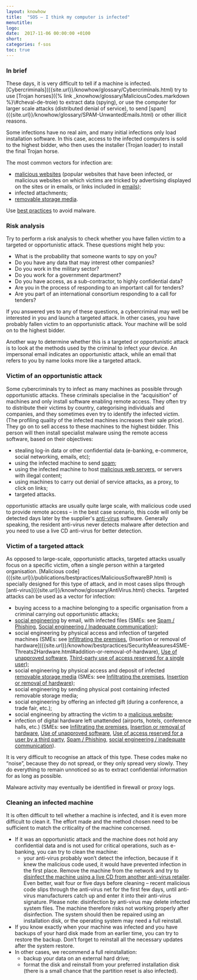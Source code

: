 ```yaml
---
layout: knowhow
title:  "SOS – I think my computer is infected"
menutitle:
logo:
date:  2017-11-06 00:00:00 +0100
short:
categories: f-sos
toc: true
---
```


<h3 class="titre-page">In brief</h3>
These days, it is very difficult to tell if a machine is infected. [Cybercriminals]({{site.url}}/knowhow/glossary/Cybercriminals.html) try to use [Trojan horses]({% link _knowhow/glossary/MaliciousCodes.markdown %}\#cheval-de-troie) to extract data (spying), or use the computer for larger scale attacks (distributed denial of service), to send [spam]({{site.url}}/knowhow/glossary/SPAM-UnwantedEmails.html) or other illicit reasons.

Some infections have no real aim, and many initial infections only load installation software. In this case, access to the infected computers is sold to the highest bidder, who then uses the installer (Trojan loader) to install the final Trojan horse.

The most common vectors for infection are:

* [malicious websites]({{site.url}}/knowhow/glossary/MaliciousWebsites.html) (popular websites that have been infected, or malicious websites on which victims are tricked by advertising displayed on the sites or in emails, or links included in [emails]({{site.url}}/knowhow/cisoapproach/SecurityPolicy-OperationalAndCommunicationAspects.html#email));
* infected attachments;
* [removable storage media]({{site.url}}/knowhow/glossary/RemovablesDevices.html).

Use [best practices]({{site.url}}/publications/bestpractices/MaliciousSoftwareBP.html) to avoid malware.

<h3 class="titre-page">Risk analysis</h3>
Try to perform a risk analysis to check whether you have fallen victim to a targeted or opportunistic attack. These questions might help you:

* What is the probability that someone wants to spy on you?
* Do you have any data that may interest other companies?
* Do you work in the military sector?
* Do you work for a government department?
* Do you have access, as a sub-contractor, to highly confidential data?
* Are you in the process of responding to an important call for tenders?
* Are you part of an international consortium responding to a call for tenders?

If you answered yes to any of these questions, a cybercriminal may well be interested in you and launch a targeted attack. In other cases, you have probably fallen victim to an opportunistic attack. Your machine will be sold on to the highest bidder.

Another way to determine whether this is a targeted or opportunistic attack is to look at the methods used by the criminal to infect your device. An impersonal email indicates an opportunistic attack, while an email that refers to you by name looks more like a targeted attack.

<h3 class="titre-page">Victim of an opportunistic attack</h3>
Some cybercriminals try to infect as many machines as possible through opportunistic attacks. These criminals specialise in the “acquisition” of machines and only install software enabling remote access. They often try to distribute their victims by country, categorising individuals and companies, and they sometimes even try to identify the infected victim. (The profiling quality of the infected machines increases their sale price). They go on to sell access to these machines to the highest bidder. This person will then install specialist malware using the remote access software, based on their objectives:

* stealing log-in data or other confidential data (e-banking, e-commerce, social networking, emails, etc);
* using the infected machine to send [spam]({{site.url}}/knowhow/glossary/SPAM-UnwantedEmails.html);
* using the infected machine to host [malicious web servers]({{site.url}}/knowhow/glossary/MaliciousWebsites.html), or servers with illegal content;
* using machines to carry out denial of service attacks, as a proxy, to click on links;
* targeted attacks.

opportunistic attacks are usually quite large scale, with malicious code used to provide remote access – in the best case scenario, this code will only be detected days later by the supplier's [anti-virus]({{site.url}}/knowhow/glossary/AntiVirus.html) software. Generally speaking, the resident anti-virus never detects malware after detection and you need to use a live CD anti-virus for better detection.

<h3 class="titre-page">Victim of a targeted attack</h3>
As opposed to large-scale, opportunistic attacks, targeted attacks usually focus on a specific victim, often a single person within a targeted organisation. [Malicious code]({{site.url}}/publications/bestpractices/MaliciousSoftwareBP.html) is specially designed for this type of attack, and in most cases slips through [anti-virus]({{site.url}}/knowhow/glossary/AntiVirus.html) checks. Targeted attacks can be used as a vector for infection:

* buying access to a machine belonging to a specific organisation from a criminal carrying out opportunistic attacks;
* [social engineering]({{site.url}}/knowhow/glossary/SocialEngineering.html) by email, with infected files (SMEs: see [Spam / Phishing]({{site.url}}/knowhow/bestpractices/SecurityMeasures4SME-Threats2HR.html#spam--phishing), [Social engineering / Inadequate communication]({{site.url}}/knowhow/bestpractices/SecurityMeasures4SME-Threats2HR.html#manipulation-of-people));
* social engineering by physical access and infection of targeted machines (SMEs: see [Infiltrating the premises]({{site.url}}/knowhow/bestpractices/SecurityMeasures4SME-Threats2Infrastructure.html#infiltrating-the-premises), {Insertion or removal of hardware]({{site.url}}/knowhow/bestpractices/SecurityMeasures4SME-Threats2Hardware.html#addition-or-removal-of-hardware), [Use of unapproved software]({{site.url}}/knowhow/bestpractices/SecurityMeasures4SME-Threats2Software.html#use-of-unapproved-software), [Third-party use of access reserved for a single user]({{site.url}}/knowhow/bestpractices/SecurityMeasures4SME-Threats2HR.html#use-of-limited-access-by-a-third-party));
* social engineering  by physical access and deposit of infected [removable storage media]({{site.url}}/knowhow/glossary/RemovableDevices.html) (SMEs: see [Infiltrating the premises]({{site.url}}/knowhow/bestpractices/SecurityMeasures4SME-Threats2Infrastructure.html#infiltrating-the-premises), [Insertion or removal of hardware]({{site.url}}/knowhow/bestpractices/SecurityMeasures4SME-Threats2Hardware.html#addition-or-removal-of-hardware));
* social engineering by sending physical post containing infected removable storage media;
* social engineering by offering an infected gift (during a conference, a trade fair, etc.);
* social engineering by attracting the victim to a [malicious website]({{site.url}}/knowhow/glossary/MaliciousWebsites.html);
* infection of digital hardware left unattended (airports, hotels, conference halls, etc.) (SMEs: see [Infiltrating the premises]({{site.url}}/knowhow/bestpractices/SecurityMeasures4SME-Threats2Infrastructure.html#infiltrating-the-premises), [Insertion or removal of hardware]({{site.url}}/knowhow/bestpractices/SecurityMeasures4SME-Threats2Hardware.html#addition-or-removal-of-hardware), [Use of unapproved software]({{site.url}}/knowhow/bestpractices/SecurityMeasures4SME-Threats2Software.html#use-of-unapproved-software), [Use of access reserved for a user by a third party]({{site.url}}/knowhow/bestpractices/SecurityMeasures4SME-Threats2HR.html#use-of-limited-access-by-a-third-party), [Spam / Phishing]({{site.url}}/knowhow/bestpractices/SecurityMeasures4SME-Threats2HR.html#spam--phishing), [social engineering / inadequate communication]({{site.url}}/knowhow/bestpractices/SecurityMeasures4SME-Threats2HR.html#manipulation-of-people)).

It is very difficult to recognise an attack of this type. These codes make no “noise”, because they do not spread, or they only spread very slowly. They do everything to remain unnoticed so as to extract confidential information for as long as possible.

Malware activity may eventually be identified in firewall or proxy logs.

<h3 class="titre-page">Cleaning an infected machine</h3>
It is often difficult to tell whether a machine is infected, and it is even more difficult to clean it. The effort made and the method chosen need to be sufficient to match the criticality of the machine concerned.

* If it was an opportunistic attack and the machine does not hold any confidential data and is not used for critical operations, such as e-banking, you can try to clean the machine:
  * your anti-virus probably won’t detect the infection, because if it knew the malicious code used, it would have prevented infection in the first place. Remove the machine from the network and try to [disinfect the machine using a live CD from another anti-virus retailer]({{site.url}}). Even better, wait four or five days before cleaning – recent malicious code slips through the anti-virus net for the first few days, until anti-virus manufacturers catch up and enter it into their anti-virus signature. Please note: disinfection by anti-virus may delete infected system files. The machine therefore risks not working properly after disinfection. The system should then be repaired using an installation disk, or the operating system may need a full reinstall.
* If you know exactly when your machine was infected and you have backups of your hard disk made from an earlier time, you can try to restore the backup. Don’t forget to reinstall all the necessary updates after the system restore.
* In other cases, we recommend a full reinstallation:
  * backup your data on an external hard drive;
  * format the disk and reinstall from your preferred installation disk (there is a small chance that the partition reset is also infected).


